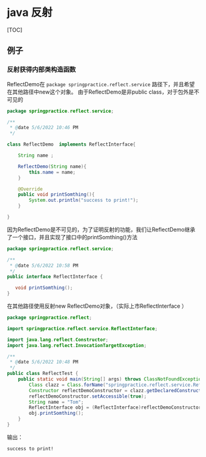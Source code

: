 # java 反射

[TOC]

## 例子

### 反射获得内部类构造函数

ReflectDemo在 `package springpractice.reflect.service` 路径下，并且希望在其他路径中new这个对象。 由于ReflectDemo是非public class，对于包外是不可见的

```java
package springpractice.reflect.service;

/**
 * @date 5/6/2022 10:46 PM
 */

class ReflectDemo  implements ReflectInterface{

    String name ;

    ReflectDemo(String name){
        this.name = name;
    }

    @Override
    public void printSomthing(){
        System.out.println("success to print!");
    }

}
```

因为ReflectDemo是不可见的，为了证明反射的功能，我们让ReflectDemo继承了一个接口，并且实现了接口中的printSomthing()方法

``` java
package springpractice.reflect.service;

/**
 * @date 5/6/2022 10:58 PM
 */
public interface ReflectInterface {

   void printSomthing();
}

```

在其他路径使用反射new ReflectDemo对象，（实际上市ReflectInterface
）

```java
package springpractice.reflect;

import springpractice.reflect.service.ReflectInterface;

import java.lang.reflect.Constructor;
import java.lang.reflect.InvocationTargetException;

/**
 * @date 5/6/2022 10:48 PM
 */
public class ReflectTest {
    public static void main(String[] args) throws ClassNotFoundException, NoSuchMethodException, InvocationTargetException, InstantiationException, IllegalAccessException {
        Class clazz = Class.forName("springpractice.reflect.service.ReflectDemo");
        Constructor reflectDemoConstructor = clazz.getDeclaredConstructor(String.class);
        reflectDemoConstructor.setAccessible(true);
        String name = "Tom";
        ReflectInterface obj = (ReflectInterface)reflectDemoConstructor.newInstance(name);
        obj.printSomthing();
    }
}
```

输出：

```txt
success to print!
```
